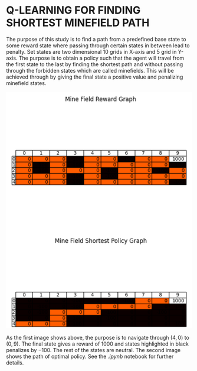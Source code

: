 # Q-LEARNING FOR FINDING SHORTEST MINEFIELD PATH
The purpose of this study is to find a path from a predefined base state to some reward state where passing through certain states in between lead to penalty. Set states are two dimensional 10 grids in 
X-axis and 5 grid in Y-axis. The purpose is to obtain a policy such that the agent will travel from the first state to the last by finding the shortest path and without passing through the forbidden states 
which are called minefields. This will be achieved through by giving the final state a positive value and penalizing minefield states.

![Reward Image vs. Suggested Policy](https://github.com/denizzbarin/qlearning_for_minefield_path/blob/main/qlearning_minefield.png)

As the first image shows above, the purpose is to navigate through $(4,0)$ to $(0,9)$. The final state gives a reward of $1000$ and states highlighted in black penalizes by $-100$. The rest of the states are neutral. The second image shows the path of optimal policy. See the $.ipynb$ notebook for further details.
